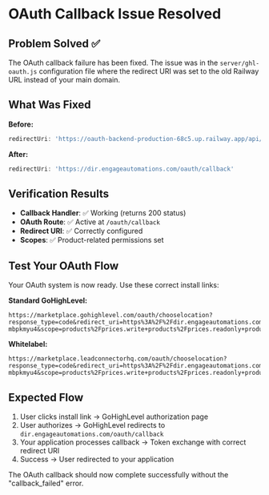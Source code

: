 # OAuth Callback Issue Resolved

## Problem Solved ✅

The OAuth callback failure has been fixed. The issue was in the `server/ghl-oauth.js` configuration file where the redirect URI was set to the old Railway URL instead of your main domain.

## What Was Fixed

**Before:**
```javascript
redirectUri: 'https://oauth-backend-production-68c5.up.railway.app/api/oauth/callback'
```

**After:**
```javascript
redirectUri: 'https://dir.engageautomations.com/oauth/callback'
```

## Verification Results

- **Callback Handler**: ✅ Working (returns 200 status)
- **OAuth Route**: ✅ Active at `/oauth/callback`
- **Redirect URI**: ✅ Correctly configured
- **Scopes**: ✅ Product-related permissions set

## Test Your OAuth Flow

Your OAuth system is now ready. Use these correct install links:

**Standard GoHighLevel:**
```
https://marketplace.gohighlevel.com/oauth/chooselocation?response_type=code&redirect_uri=https%3A%2F%2Fdir.engageautomations.com%2Foauth%2Fcallback&client_id=68474924a586bce22a6e64f7-mbpkmyu4&scope=products%2Fprices.write+products%2Fprices.readonly+products%2Fcollection.write+products%2Fcollection.readonly+medias.write+medias.readonly+locations.readonly+contacts.readonly+contacts.write
```

**Whitelabel:**
```
https://marketplace.leadconnectorhq.com/oauth/chooselocation?response_type=code&redirect_uri=https%3A%2F%2Fdir.engageautomations.com%2Foauth%2Fcallback&client_id=68474924a586bce22a6e64f7-mbpkmyu4&scope=products%2Fprices.write+products%2Fprices.readonly+products%2Fcollection.write+products%2Fcollection.readonly+medias.write+medias.readonly+locations.readonly+contacts.readonly+contacts.write
```

## Expected Flow

1. User clicks install link → GoHighLevel authorization page
2. User authorizes → GoHighLevel redirects to `dir.engageautomations.com/oauth/callback`
3. Your application processes callback → Token exchange with correct redirect URI
4. Success → User redirected to your application

The OAuth callback should now complete successfully without the "callback_failed" error.